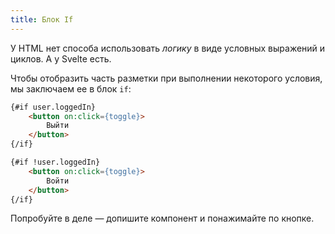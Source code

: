 ```yaml
---
title: Блок If
---
```


У HTML нет способа использовать *логику* в виде условных выражений и циклов. А у Svelte есть.

Чтобы отобразить часть разметки при выполнении некоторого условия, мы заключаем ее в блок `if`:

```html
{#if user.loggedIn}
	<button on:click={toggle}>
		Выйти
	</button>
{/if}

{#if !user.loggedIn}
	<button on:click={toggle}>
		Войти
	</button>
{/if}
```

Попробуйте в деле — допишите компонент и понажимайте по кнопке.